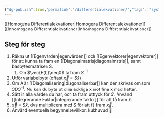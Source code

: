 ```yaml
---
{"dg-publish":true,"permalink":"/differentialekvationer/","tags":["systemochtransformer"]}
---
```



[[Homogena Differentialekvationer\|Homogena Differentialekvationer]]
[[Inhomogena Differentialekvationer\|Inhomogena Differentialekvationer]]

## Steg för steg
1. Räkna ut [[Egenvärden\|egenvärden]] och [[Egenvektorer\|egenvektorer]] för att kunna ta fram en [[Diagonalmatris\|diagonalmatris]], samt basbytesmatrisen S.
	1. Om $\vec{F(t)}\neq0$ ta fram $S^{-1}$
2. Utför variabelbyte (oftast $\vec{x}=S\hat{x}$) 
3. Om A är [[Diagonalisering\|diagonaliserbar]] kan den skrivas om som $SDS^{-1}$. Nu kan du byta ut dina äckliga x mot fina x med hattar.
4. Sätt in alla värden du har, och ta fram uttryck för $\hat{x}'$. Använd [[Integrerande Faktor\|integrerande faktor]] för att få fram $\hat{x}$. 
5. $\vec{x}=S\hat{x}$, dvs multiplicera med S för att få fram $\vec{x}$. 
6. Använd eventuella begynnelsevillkor. kukhuvud 🤪